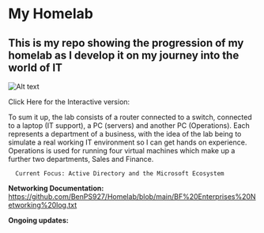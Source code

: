 # My Homelab

## This is my repo showing the progression of my homelab as I develop it on my journey into the world of IT

![Alt text](Screenshot2025-10-03004110.png)

Click Here for the Interactive version: 

To sum it up, the lab consists of a router connected to a switch, connected to a laptop (IT support), a PC (servers) and another PC (Operations). Each represents a department of a business, with the idea of the lab being to simulate a real working IT environment so I can get hands on experience. Operations is used for running four virtual machines which make up a further two departments, Sales and Finance. 


                                    
      Current Focus: Active Directory and the Microsoft Ecosystem
      
                                    
                                    


**Networking Documentation:** https://github.com/BenPS927/Homelab/blob/main/BF%20Enterprises%20Networking%20log.txt

**Ongoing updates:** 
